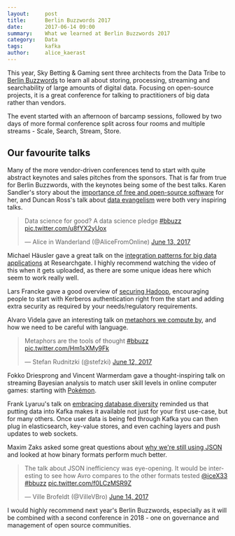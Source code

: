 ```yaml
---
layout:     post
title:      Berlin Buzzwords 2017
date:       2017-06-14 09:00
summary:    What we learned at Berlin Buzzwords 2017
category:   Data
tags:       kafka
author:     alice_kaerast
---
```


This year, Sky Betting & Gaming sent three architects from the Data Tribe to [Berlin Buzzwords](https://berlinbuzzwords.de) to learn all about storing, processing, streaming and searchability of large amounts of digital data.  Focusing on open-source projects, it is a great conference for talking to practitioners of big data rather than vendors.

The event started with an afternoon of barcamp sessions, followed by two days of more formal conference split across four rooms and multiple streams - Scale, Search, Stream, Store.

## Our favourite talks

Many of the more vendor-driven conferences tend to start with quite abstract keynotes and sales pitches from the sponsors.  That is far from true for Berlin Buzzwords, with the keynotes being some of the best talks.  Karen Sandler's story about the [importance of free and open-source software](https://berlinbuzzwords.de/17/session/keynote-free-and-open-source-software-today-kino) for her, and Duncan Ross's talk about [data evangelism](https://berlinbuzzwords.de/17/session/bridging-gap-between-data-sceptics-and-data-evangelists-kino) were both very inspiring talks.

<blockquote class="twitter-tweet" data-lang="en"><p lang="en" dir="ltr">Data science for good? A data science pledge <a href="https://twitter.com/hashtag/bbuzz?src=hash">#bbuzz</a> <a href="https://t.co/u8fYX2yUox">pic.twitter.com/u8fYX2yUox</a></p>&mdash; Alice in Wanderland (@AliceFromOnline) <a href="https://twitter.com/AliceFromOnline/status/874544028104130560">June 13, 2017</a></blockquote>
<script async src="//platform.twitter.com/widgets.js" charset="utf-8"></script>

Michael Häusler gave a great talk on the [integration patterns for big data applications](https://berlinbuzzwords.de/17/session/integration-patterns-big-data-applications) at Researchgate.  I highly recommend watching the video of this when it gets uploaded, as there are some unique ideas here which seem to work really well.

Lars Francke gave a good overview of [securing Hadoop](https://berlinbuzzwords.de/17/session/building-fence-around-your-hadoop-environments), encouraging people to start with Kerberos authentication right from the start and adding extra security as required by your needs/regulatory requirements.

Alvaro Videla gave an interesting talk on [metaphors we compute by](https://berlinbuzzwords.de/17/session/metaphors-we-compute), and how we need to be careful with language.

<blockquote class="twitter-tweet" data-lang="en"><p lang="en" dir="ltr">Metaphors are the tools of thought <a href="https://twitter.com/hashtag/bbuzz?src=hash">#bbuzz</a> <a href="https://t.co/Hm1sXMy9Fk">pic.twitter.com/Hm1sXMy9Fk</a></p>&mdash; Stefan Rudnitzki (@stefzki) <a href="https://twitter.com/stefzki/status/874277234357481472">June 12, 2017</a></blockquote>
<script async src="//platform.twitter.com/widgets.js" charset="utf-8"></script>

Fokko Driesprong and Vincent Warmerdam gave a thought-inspiring talk on streaming Bayesian analysis to match user skill levels in online computer games: starting with [Pokémon](http://koaning.io/pokemon-recommendations-part-2.html).

Frank Lyaruu's talk on [embracing database diversity](https://berlinbuzzwords.de/17/session/embracing-database-diversity) reminded us that putting data into Kafka makes it available not just for your first use-case, but for many others.  Once user data is being fed through Kafka you can then plug in elasticsearch, key-value stores, and even caching layers and push updates to web sockets.

Maxim Zaks asked some great questions about [why we're still using JSON](https://berlinbuzzwords.de/17/session/why-are-we-using-json) and looked at how binary formats perform much better.

<blockquote class="twitter-tweet" data-lang="en"><p lang="en" dir="ltr">The talk about JSON inefficiency was eye-opening. It would be interesting to see how Avro compares to the other formats tested <a href="https://twitter.com/iceX33">@iceX33</a> <a href="https://twitter.com/hashtag/bbuzz?src=hash">#bbuzz</a> <a href="https://t.co/f0LCzMSR9Z">pic.twitter.com/f0LCzMSR9Z</a></p>&mdash; Ville Brofeldt (@VilleVBro) <a href="https://twitter.com/VilleVBro/status/874864566420852736">June 14, 2017</a></blockquote>
<script async src="//platform.twitter.com/widgets.js" charset="utf-8"></script>

I would highly recommend next year's Berlin Buzzwords, especially as it will be combined with a second conference in 2018 - one on governance and management of open source communities.
